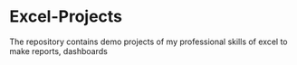 # Excel-Projects
The repository contains demo projects of my professional skills of excel to make reports, dashboards
